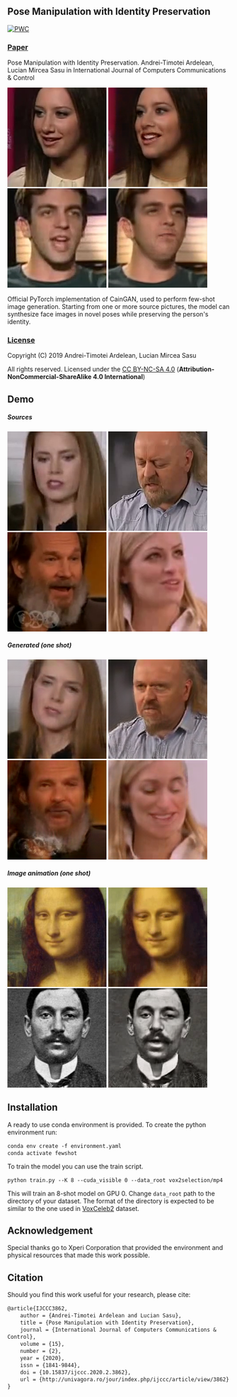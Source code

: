 ## Pose Manipulation with Identity Preservation
[![PWC](https://img.shields.io/endpoint.svg?url=https://paperswithcode.com/badge/pose-manipulation-with-identity-preservation/talking-head-generation-on-voxceleb2-8-shot)](https://paperswithcode.com/sota/talking-head-generation-on-voxceleb2-8-shot?p=pose-manipulation-with-identity-preservation)

### [Paper](http://www.univagora.ro/jour/index.php/ijccc/article/view/3862)
Pose Manipulation with Identity Preservation. Andrei-Timotei Ardelean, Lucian Mircea Sasu in 
International Journal of Computers Communications & Control


![img2-src] ![img2-gen] ![img3-src] ![img3-gen]

 
Official PyTorch implementation of CainGAN, used to perform few-shot image generation. Starting from one or more source pictures, 
the model can synthesize face images in novel poses while preserving the person's identity.


### [License](https://github.com/TArdelean/CainGAN/blob/master/LICENSE.md)

Copyright (C) 2019 Andrei-Timotei Ardelean, Lucian Mircea Sasu

All rights reserved.
Licensed under the [CC BY-NC-SA 4.0](https://creativecommons.org/licenses/by-nc-sa/4.0/legalcode) (**Attribution-NonCommercial-ShareAlike 4.0 International**)

## Demo
##### Sources
![img1-src] ![img6-src] ![img4-src] ![img5-src]
##### Generated (one shot)
![img1-gen] ![img6-gen] ![img4-gen] ![img5-gen]

##### Image animation (one shot)
![vid1-src] ![vid1-gen] ![vid2-src] ![vid2-gen]

## Installation
A ready to use conda environment is provided. To create the python environment run:
```
conda env create -f environment.yaml
conda activate fewshot
```

To train the model you can use the train script.
```
python train.py --K 8 --cuda_visible 0 --data_root vox2selection/mp4 
```
This will train an 8-shot model on GPU 0.
Change `data_root` path to the directory of your dataset. The format of the directory is expected to be similar to the 
one used in [VoxCeleb2](http://www.robots.ox.ac.uk/~vgg/data/voxceleb/vox2.html) dataset.

## Acknowledgement
Special thanks go to Xperi Corporation that provided the environment and physical resources that made this work possible.


## Citation
Should you find this work useful for your research, please cite:
```
@article{IJCCC3862,
	author = {Andrei-Timotei Ardelean and Lucian Sasu},
	title = {Pose Manipulation with Identity Preservation},
	journal = {International Journal of Computers Communications & Control},
	volume = {15},
	number = {2},
	year = {2020},
	issn = {1841-9844},
	doi = {10.15837/ijccc.2020.2.3862},
	url = {http://univagora.ro/jour/index.php/ijccc/article/view/3862}
}
```

[img1-src]: demo/1-src.png
[img1-gen]: demo/1-gen.png
[img2-src]: demo/2-src.png
[img2-gen]: demo/2-gen.png
[img3-src]: demo/3-src.png
[img3-gen]: demo/3-gen.png
[img4-src]: demo/4-src.png
[img4-gen]: demo/4-gen.png
[img5-src]: demo/5-src.png
[img5-gen]: demo/5-gen.png
[img6-src]: demo/6-src.png
[img6-gen]: demo/6-gen.png
[img7-src]: demo/7-src.png
[img7-gen]: demo/7-gen.png

[vid1-src]: demo/monalisa-src.jpg
[vid1-gen]: demo/monalisa.gif
[vid2-src]: demo/vincenzo-src.jpg
[vid2-gen]: demo/vincenzo.gif
[vid3-src]: demo/michael-src.jpg
[vid3-gen]: demo/michael.gif
